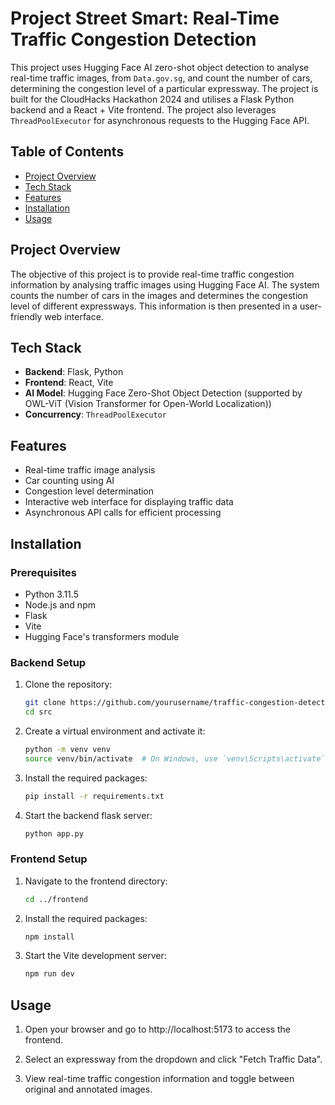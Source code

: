 # Project Street Smart: Real-Time Traffic Congestion Detection

This project uses Hugging Face AI zero-shot object detection to analyse real-time traffic images, from `Data.gov.sg`, and count the number of cars, determining the congestion level of a particular expressway. The project is built for the CloudHacks Hackathon 2024 and utilises a Flask Python backend and a React + Vite frontend. The project also leverages `ThreadPoolExecutor` for asynchronous requests to the Hugging Face API.

## Table of Contents

- [Project Overview](#project-overview)
- [Tech Stack](#tech-stack)
- [Features](#features)
- [Installation](#installation)
- [Usage](#usage)

## Project Overview

The objective of this project is to provide real-time traffic congestion information by analysing traffic images using Hugging Face AI. The system counts the number of cars in the images and determines the congestion level of different expressways. This information is then presented in a user-friendly web interface.

## Tech Stack

- **Backend**: Flask, Python
- **Frontend**: React, Vite
- **AI Model**: Hugging Face Zero-Shot Object Detection (supported by OWL-ViT (Vision Transformer for Open-World Localization))
- **Concurrency**: `ThreadPoolExecutor`

## Features

- Real-time traffic image analysis
- Car counting using AI
- Congestion level determination
- Interactive web interface for displaying traffic data
- Asynchronous API calls for efficient processing

## Installation

### Prerequisites

- Python 3.11.5
- Node.js and npm
- Flask
- Vite
- Hugging Face's transformers module

### Backend Setup

1. Clone the repository:

   ```bash
   git clone https://github.com/yourusername/traffic-congestion-detection.git
   cd src
   ```

2. Create a virtual environment and activate it:

   ```bash
   python -m venv venv
   source venv/bin/activate  # On Windows, use `venv\Scripts\activate`
   ```

3. Install the required packages:

   ```bash
   pip install -r requirements.txt
   ```

4. Start the backend flask server:
   ```bash
   python app.py
   ```

### Frontend Setup

1. Navigate to the frontend directory:

   ```bash
   cd ../frontend
   ```

2. Install the required packages:

   ```bash
   npm install
   ```

3. Start the Vite development server:
   ```bash
   npm run dev
   ```

## Usage

1. Open your browser and go to http://localhost:5173 to access the frontend.

2. Select an expressway from the dropdown and click "Fetch Traffic Data".

3. View real-time traffic congestion information and toggle between original and annotated images.
